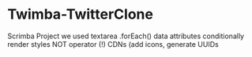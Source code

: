 # Twimba-TwitterClone
Scrimba Project
we used
textarea
.forEach()
data attributes
conditionally render styles
NOT operator (!)
CDNs (add icons, generate UUIDs

